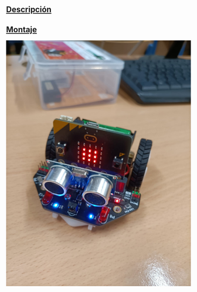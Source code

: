 ## [Descripción](https://wiki.dfrobot.com/DFROBOT_EDUCATION)
## [Montaje](https://www.youtube.com/watch?v=_sAHwsOEKsg)

![Robotico](/fotos/robotico.jpeg)
